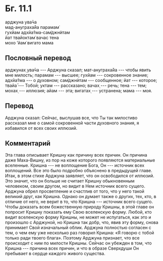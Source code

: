 # Бг. 11.1
арджуна ува̄ча<br/>
мад-ануграха̄йа парамам̇<br/>
гухйам адхйа̄тма-сам̇джн̃итам<br/>
йат твайоктам̇ вачас тена<br/>
мохо ’йам̇ вигато мама
## Пословный перевод

арджунах̣ ува̄ча --- Арджуна сказал; мат-ануграха̄йа --- чтобы явить мне
милость; парамам --- высшее; гухйам --- сокровенное знание; адхйа̄тма ---
о духовном; сам̇джн̃итам --- сообщенное; йат --- которое; твайа̄ --- Тобой;
уктам --- рассказано; вачах̣ --- речь; тена --- тем; мохах̣ --- иллюзия;
айам --- эта; вигатах̣ --- устранена; мама --- моя.

## Перевод

Арджуна сказал: Сейчас, выслушав все, что Ты так милостиво рассказал мне
о самой сокровенной части духовного знания, я избавился от всех своих
иллюзий.

## Комментарий

Эта глава описывает Кришну как причину всех причин. Он причина даже
Маха-Вишну, из пор на коже которого появляются материальные вселенные.
Кришна --- не воплощение Бога, Он --- источник всех воплощений. Все это
было подробно объяснено в предыдущей главе. Итак, в этом стихе Арджуна
заявляет, что он освободился от иллюзий. Это значит, что он больше не
считает Кришну обыкновенным человеком, своим другом, но видит в Нем
источник всего сущего. Арджуна обрел просветление и счастлив от того,
что у него такой великий друг, как Кришна. Однако он думает также о
других, тех, кто, в отличие от него, не верит в то, что Кришна ---
источник всего сущего. Чтобы доказать всем божественную природу Кришны,
в этой главе он попросит Кришну показать ему Свою вселенскую форму.
Любой, кто видит вселенскую форму Кришны, не может не испугаться, как
это и произошло с Арджуной, но Кришна так добр, что, явив эту форму,
снова принимает Свой изначальный облик. Арджуна полностью согласен с
тем, о чем ему уже несколько раз говорил Кришна: «Я говорю с тобой
только ради твоего блага». Поэтому Арджуна признает, что все происходит
с ним по милости Кришны. Сейчас он убежден в том, что Кришна --- причина
всех причин, и что в образе Сверхдуши Он пребывает в сердце каждого
живого существа.
